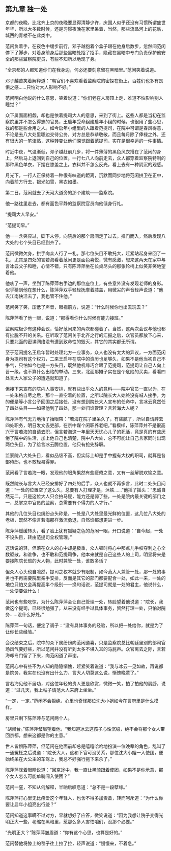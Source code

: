 ## 第九章 **独一处**

京都的夜晚，比北齐上京的夜晚要显得清静少许，庆国人似乎还没有习惯所谓盛世年华，所以大多数时候，还是习惯夜晚在家里呆着，当然，那些流晶河上的花舫，城西的青楼不在此类中。

范闲负着手，在夜色中缓步前行，邓子越抱着个盒子跟在他身后数步，忽然间范闲停下了脚步，对着身前身后那些黑暗处招了招手，隐藏在黑暗中专门负责保护他安全的那些监察院吏员，有些不知所以地现了身。

“全京都的人都知道你们在我身边，何必还要刻意留在黑暗里。”范闲笑着说道。

邓子越苦笑着解释道：“朝官们不喜欢看着监察院的密探在街上，百姓们也多有畏惧之感……只怕对大人影响不好。”

范闲明白他说的什么意思，笑着说道：“你们老在人房顶上走，难道不怕影响别人睡觉？”

众下属面面相觑，却也是依着提司大人的意思，来到了街上。这些人都是当初在监察院里并不怎么得志的官员，王启年受命组建启年小组的时候，也很用了些心思，找的都是些合用之人。如今启年小组里的人跟着范提司，在院中可谓是春风得意，不论是去八大处里哪边交待公务，对方总是恭恭敬敬，而且每月除了俸禄之外，还有很大的一笔津贴，这种转变让他们深觉跟着范提司，实在是很幸运的一件事情。

时近中夜，气温渐低，邓子越赶前几步，将一件薄薄的黑色风衣搭在了范闲的身上，然后马上退回到自己的位置。一行七八人向前走去，众人都穿着监察院特制的那种黑色单衣，下摆在膝盖之上。衣料并不怎么反光，看上去有一种阴沉的观感。

月光下，一行人正保持着一种很有味道的距离，沉默而同步地将范闲拱卫在正中，向着前方行去，银光如雪，黑衣如墨。

第二日，范闲就去了天河大道旁的那个建筑——监察院。

他一路往里走去，都有面色平静的监察院官员向他低身行礼。

“提司大人早安。”

“范提司早。”

他一一含笑应过，脚下未停，向院后的那个房间走了过去。推门而入，然后发现八大处的七个头目已经到齐了。

范闲微微欠身，拱手向众人行了一礼。那七位头目不敢托大，赶紧站起身来回了一礼，尤其是四处的言若海看着范闲更是面色喜悦，微有感激，想来这两天在家中与言冰云父子和睦，心情不错，只有陈萍萍坐在长桌尽头的那张轮椅上似笑非笑地望着他。

他咳了一声，坐到了陈萍萍右手边的那位座位上，有些意外没有发现老师的身影。似乎猜到他在想什么，陈萍萍双手轻轻抚摩着膝盖，用微尖的声音轻声说道：“他去江南快活去了，我也管不住他。”

范闲笑了笑，压低了声音，眼视前方，说道：“什么时候你也出去玩去？”

陈萍萍看了他一眼，说道：“那得看你什么时候有能力接班。”

监察院极少有这种会议，恰好范闲来的两次都碰着了。当然，这两次会议与他也都有扯脱不开的关系。在听取了范闲关于北齐之行的汇报之后，众官员都放下心来，只要北面的密谍网络没有遭到致命性的毁灭，其它的其实都无所谓。

至于范闲提名王启年暂时处理北方一应事务，众人也没有太大的异议，一方面范闲身为提司有这个权力，二来王启年在院中的资历也足够久，如果不是他当初自己不争气，只怕如今也是一方头目，既然他机缘巧合跟了范提司，范提司让自己人向上晋一级，也不算什么出格的举动。三来，北面那摊子实在是个危险的买卖，看看四处言大人家公子的遭遇就知道了。

但接下来宣布的院内人事安排，就有些出乎众人的意料——院中官员一直以为，在一处朱格自尽之后，那个一直空着的位置，之所以院长大人始终没有喊人接手，为的便是等小言公子回国之后接任，没有想到院长大人宣布的任命中，言冰云竟然任了四处头目——如果他到了四处，那一处归谁管理？言若海大人呢？

陈萍萍有气无力地抬了抬眼帘：“若海在院子里呆久了，有些腻了，所以自请辞去四处职务，明日发文去吏部，在京中谋个闲职养老吧。”看模样，陈萍萍并不是很高兴于言若海的自请去职，但言若海这一年里天天忧心儿子的死活，竟是真的有些厌倦了院中的生活，加上他自己也清楚，院中八大处，总不可能让自己言家同时出现两位头目，为了给言冰云腾位置，他只有抢先辞职。

监察院八大处头目，看似品级不高，但实际上却是手中握有大权的职司，就算是各部侍郎，也不敢轻易得罪。

范闲看了言若海一眼，发现他的眼角果然有些疲倦之意，又有一丝解脱欢愉之意。

既然院长与言大人已经安排好了四处的后手，众人也就不再多言，此时二处头目问道：“一处的位置空了这么久，总要有人打理才是，沐铁……”他摇了摇头：“忠诚自然无二，只是这位大人只会拍马屁，能力还是弱了些，一处是院内最关键的部门之一，总掌京中官员的监察，总需要有个得力的人才行。”

其他的几位头目也纷纷点头称是，一处是八大处里最光鲜的位置，这几位八大处的老板，既然不像言若海那样激流勇退，自然谁都想更进一步。

陈萍萍缓缓转头，看了脸上犹有狐疑之色的范闲一眼，开口说道：“自今起，一处不设头目，转由范提司全权管理。”

这话说的轻，但落在众人的心中却是极重，众人顿时将心中那点儿争权夺利之心全数驱散，和谁争，也不敢和范提司争，他本来就是自己这些人的上司，明显将来是要接陈院长班的大人物，此时兼管一处，谁敢多话？

但众人心头也自凛然，提司之权本就少有限制，如今范大人兼管一处，那一处的事务也不再需要院里亲手安排，反而是其它的部门都要配合一处，如此一来，一处的地位只怕又会再提高半个级别——换句话说，范提司就是一处的君主，他说什么，一处便要做什么！

范闲也有些吃惊，为什么陈萍萍会让自己管理一处，转脸望着他说道：“院长，我做这个提司，已经很勉强了，从来没有经手过具体事务，贸然打理一处，只怕对院务……没什么好处。”

陈萍萍一句话，便定了调子：“没有具体事务的经验，所以把一处给你，就是为了让你长些经验。”

会议结束之后，院中的众下属纷纷向范闲道喜，只是监察院总比朝廷里别的部司官场风气要好些，所以范闲并没有听到太多不堪入耳的马屁声。众官离去之际，言若海却专门留了下来，向范闲道了声谢。

范闲心中有些不为人知的隐隐惭愧，赶紧笑着说道：“我与冰云一见如故，再说都是院务，我实在也没有出什么力，言大人切莫这么说，惭愧晚辈了。”

言若海见他不居功，对这位年轻的贵人更是欣赏，微微一笑，拍了拍他的肩膀，说道：“过几天，我上帖子请范大人来府上坐坐。”

“一定，一定。”范闲不会拒绝，心里也奇怪那位沈大小姐如今在言府里是什么模样。

房里只剩下陈萍萍与范闲两个人。

“胡闹台。”陈萍萍皱眉望着他，“我知道冰云这孩子心性沉稳，绝不会将那个女人带回京都，想来这都是你的主意。”

世人皆惧陈萍萍，但范闲在他面前却总是嘻嘻哈哈地扮演一位晚辈的角色，乱叫了一通冤枉之后说道：“院长大人，这和下官可没关系，那位沈大小姐一入使团，便始终呆在大公主的车驾上，我总不好强行拖下来杀了。”

陈萍萍眯着眼睛说道：“回京途中，我一直让黑骑跟着使团，如果不是你示意，那个女人怎么可能单骑闯入使团？”

范闲一窒，不知从何解释，半晌后叹息道：“总不是一段孽缘。”

陈萍萍打心里无比疼爱这个年轻人，也舍不得多加责备，转而呵斥道：“为什么你要让启年小组亮出行迹？”

范闲知道这事瞒不过对方，早就想好了应答，微笑说道：“因为我想让院子变得光明正大一些，老缩在黑暗里，惹那么多人害怕咱们，没那个必要。”

“光明正大？”陈萍萍皱眉道：“你有这个心思，也算是好的。”

范闲替他将膝上的毯子往上拉了拉，轻声说道：“慢慢来，不着急。”

